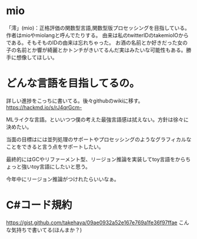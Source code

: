 # mio

「澪」(mio)：正格評価の関数型言語,関数型版プロセッシングを目指している。
作者はmioやmiolangと呼んでたりする。
由来は私のtwitterIDのtakemioIOからである。そもそものIDの由来は忘れちゃった。
お酒の名前とか好きだった女の子の名前とか響が綺麗とかトンチがきいてるんだ実はみたいな可能性もある。勝手に想像してほしい。

# どんな言語を目指してるの。

詳しい進捗をこっちに書いてる。後々githubのwikiに移す。
https://hackmd.io/s/rJ4qrGcm-

MLライクな言語。といいつつ僕の考えた最強言語感は拭えない。方針は徐々に決めたい。

当面の目標はには並列処理のサポートやプロセッシングのようなグラフィカルなことをできると言う点をサポートしたい。

最終的にはGCやリファーメント型、リージョン推論を実装してtoy言語をからちょっと強いtoy言語にしたいと思う。

今年中にリージョン推論がつけれたらいいなぁ。

# C#コード規約
https://gist.github.com/takehaya/09ae0932a52e167e769a1fe36f97ffae
こんな気持ちで書いてる(ほんまか？)
